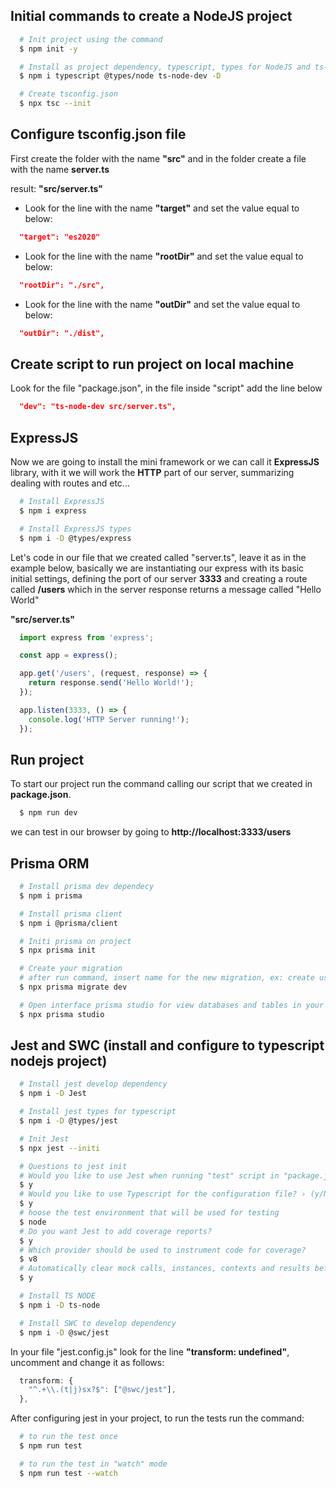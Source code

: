 ## Initial commands to create a NodeJS project
```bash
  # Init project using the command 
  $ npm init -y

  # Install as project dependency, typescript, types for NodeJS and ts-node-dev
  $ npm i typescript @types/node ts-node-dev -D

  # Create tsconfig.json
  $ npx tsc --init
```

## Configure tsconfig.json file
First create the folder with the name **"src"** and in the folder create a file with the name **server.ts**

result: 
**"src/server.ts"**

- Look for the line with the name **"target"** and set the value equal to below:
```json
  "target": "es2020"
```

- Look for the line with the name **"rootDir"** and set the value equal to below:
```json
  "rootDir": "./src",
```

- Look for the line with the name **"outDir"** and set the value equal to below:
```json
  "outDir": "./dist",
```

## Create script to run project on local machine
Look for the file "package.json", in the file inside "script" add the line below
```json
  "dev": "ts-node-dev src/server.ts",
```

## ExpressJS 
Now we are going to install the mini framework or we can call it **ExpressJS** library, with it we will work the **HTTP** part of our server, summarizing dealing with routes and etc...

```bash
  # Install ExpressJS
  $ npm i express

  # Install ExpressJS types
  $ npm i -D @types/express
```

Let's code in our file that we created called "server.ts", leave it as in the example below, basically we are instantiating our express with its basic initial settings, defining the port of our server **3333** and creating a route called **/users** which in the server response returns a message called "Hello World"

**"src/server.ts"**
```typescript
  import express from 'express';

  const app = express();

  app.get('/users', (request, response) => {
    return response.send('Hello World!');
  });

  app.listen(3333, () => {
    console.log('HTTP Server running!');
  });
```

## Run project
To start our project run the command calling our script that we created in **package.json**.
```bash
  $ npm run dev
```

we can test in our browser by going to **http://localhost:3333/users**


## Prisma ORM
```bash
  # Install prisma dev dependecy
  $ npm i prisma

  # Install prisma client
  $ npm i @prisma/client

  # Initi prisma on project
  $ npx prisma init

  # Create your migration
  # after run command, insert name for the new migration, ex: create users
  $ npx prisma migrate dev

  # Open interface prisma studio for view databases and tables in your browser
  $ npx prisma studio
```

## Jest and SWC (install and configure to typescript nodejs project)
```bash
  # Install jest develop dependency
  $ npm i -D Jest

  # Install jest types for typescript
  $ npm i -D @types/jest

  # Init Jest
  $ npx jest --initi

  # Questions to jest init
  # Would you like to use Jest when running "test" script in "package.json"?
  $ y
  # Would you like to use Typescript for the configuration file? › (y/N)
  $ y
  # hoose the test environment that will be used for testing
  $ node
  # Do you want Jest to add coverage reports?
  $ y
  # Which provider should be used to instrument code for coverage?
  $ v8
  # Automatically clear mock calls, instances, contexts and results before every test?
  $ y

  # Install TS NODE
  $ npm i -D ts-node

  # Install SWC to develop dependency
  $ npm i -D @swc/jest
```

In your file "jest.config.js" look for the line **"transform: undefined"**, uncomment and change it as follows:
```typescript
  transform: {
    "^.+\\.(t|j)sx?$": ["@swc/jest"],
  },
```

After configuring jest in your project, to run the tests run the command:
```bash
  # to run the test once
  $ npm run test

  # to run the test in "watch" mode
  $ npm run test --watch
```